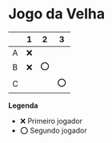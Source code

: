# Jogo da Velha

|   | 1 | 2 | 3 |
|---|---|---|---|
| A |❌| | |
| B |❌|⭕| |
| C | | |⭕|

**Legenda**

- ❌ Primeiro jogador 
- ⭕ Segundo jogador